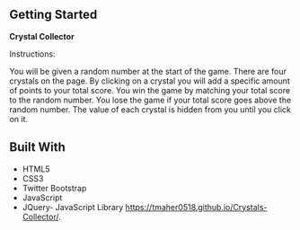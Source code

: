 

## Getting Started

**Crystal Collector**

Instructions:

You will be given a random number at the start of the game.
There are four crystals on the page. By clicking on a crystal you will add a specific amount of points to your total score.
You win the game by matching your total score to the random number. You lose the game if your total score goes above the random number.
The value of each crystal is hidden from you until you click on it.


## Built With

* HTML5
* CSS3
* Twitter Bootstrap
* JavaScript 
* JQuery- JavaScript Library
https://tmaher0518.github.io/Crystals-Collector/.
